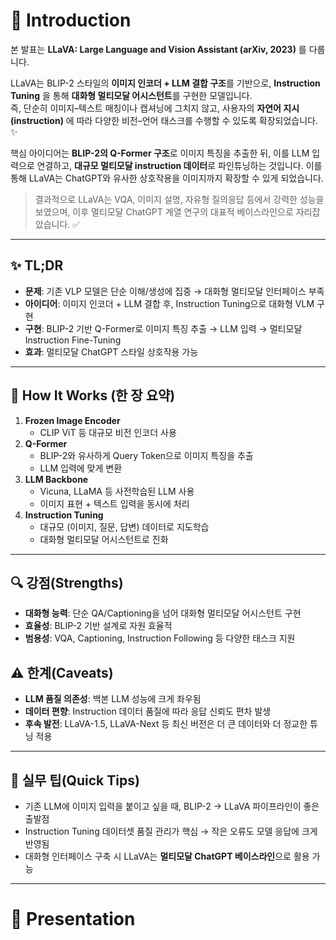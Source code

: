 # 👋 Introduction

본 발표는 **LLaVA: Large Language and Vision Assistant (arXiv, 2023)** 를 다룹니다.  

LLaVA는 BLIP-2 스타일의 **이미지 인코더 + LLM 결합 구조**를 기반으로, **Instruction Tuning** 을 통해 **대화형 멀티모달 어시스턴트**를 구현한 모델입니다.  
즉, 단순히 이미지–텍스트 매칭이나 캡셔닝에 그치지 않고, 사용자의 **자연어 지시(instruction)** 에 따라 다양한 비전–언어 태스크를 수행할 수 있도록 확장되었습니다. ✨  

핵심 아이디어는 **BLIP-2의 Q-Former 구조**로 이미지 특징을 추출한 뒤, 이를 LLM 입력으로 연결하고, **대규모 멀티모달 instruction 데이터**로 파인튜닝하는 것입니다. 이를 통해 LLaVA는 ChatGPT와 유사한 상호작용을 이미지까지 확장할 수 있게 되었습니다.  

> 결과적으로 LLaVA는 VQA, 이미지 설명, 자유형 질의응답 등에서 강력한 성능을 보였으며, 이후 멀티모달 ChatGPT 계열 연구의 대표적 베이스라인으로 자리잡았습니다. ✅  

---

## ✨ TL;DR
- **문제**: 기존 VLP 모델은 단순 이해/생성에 집중 → 대화형 멀티모달 인터페이스 부족  
- **아이디어**: 이미지 인코더 + LLM 결합 후, Instruction Tuning으로 대화형 VLM 구현  
- **구현**: BLIP-2 기반 Q-Former로 이미지 특징 추출 → LLM 입력 → 멀티모달 Instruction Fine-Tuning  
- **효과**: 멀티모달 ChatGPT 스타일 상호작용 가능  

---

## 🧩 How It Works (한 장 요약)
1. **Frozen Image Encoder**  
   - CLIP ViT 등 대규모 비전 인코더 사용  
2. **Q-Former**  
   - BLIP-2와 유사하게 Query Token으로 이미지 특징을 추출  
   - LLM 입력에 맞게 변환  
3. **LLM Backbone**  
   - Vicuna, LLaMA 등 사전학습된 LLM 사용  
   - 이미지 표현 + 텍스트 입력을 동시에 처리  
4. **Instruction Tuning**  
   - 대규모 (이미지, 질문, 답변) 데이터로 지도학습  
   - 대화형 멀티모달 어시스턴트로 진화  

---

## 🔍 강점(Strengths)
- **대화형 능력**: 단순 QA/Captioning을 넘어 대화형 멀티모달 어시스턴트 구현  
- **효율성**: BLIP-2 기반 설계로 자원 효율적  
- **범용성**: VQA, Captioning, Instruction Following 등 다양한 태스크 지원  

## ⚠️ 한계(Caveats)
- **LLM 품질 의존성**: 백본 LLM 성능에 크게 좌우됨  
- **데이터 편향**: Instruction 데이터 품질에 따라 응답 신뢰도 편차 발생  
- **후속 발전**: LLaVA-1.5, LLaVA-Next 등 최신 버전은 더 큰 데이터와 더 정교한 튜닝 적용  

---

## 🧭 실무 팁(Quick Tips)
- 기존 LLM에 이미지 입력을 붙이고 싶을 때, BLIP-2 → LLaVA 파이프라인이 좋은 출발점  
- Instruction Tuning 데이터셋 품질 관리가 핵심 → 작은 오류도 모델 응답에 크게 반영됨  
- 대화형 인터페이스 구축 시 LLaVA는 **멀티모달 ChatGPT 베이스라인**으로 활용 가능  

---

# 🚀 Presentation
